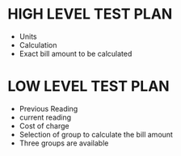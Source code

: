 # HIGH LEVEL TEST PLAN
* Units
* Calculation
* Exact bill amount to be calculated

# LOW LEVEL TEST PLAN
* Previous Reading
* current reading
* Cost of charge
* Selection of group to calculate the bill amount
* Three groups are available
